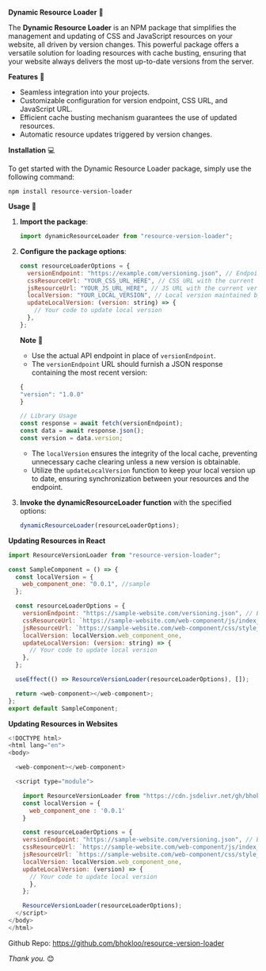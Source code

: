 **Dynamic Resource Loader** 🔄

The **Dynamic Resource Loader** is an NPM package that simplifies the management and updating of CSS and JavaScript resources on your website, all driven by version changes. This powerful package offers a versatile solution for loading resources with cache busting, ensuring that your website always delivers the most up-to-date versions from the server.

**Features** 🌟

- Seamless integration into your projects.
- Customizable configuration for version endpoint, CSS URL, and JavaScript URL.
- Efficient cache busting mechanism guarantees the use of updated resources.
- Automatic resource updates triggered by version changes.

**Installation** 💻

To get started with the Dynamic Resource Loader package, simply use the following command:

```
npm install resource-version-loader
```

**Usage** 🚀

1. **Import the package**:

   ```js
   import dynamicResourceLoader from "resource-version-loader";
   ```

2. **Configure the package options**:

   ```js
   const resourceLoaderOptions = {
     versionEndpoint: "https://example.com/versioning.json", // Endpoint to fetch the latest version
     cssResourceUrl: "YOUR_CSS_URL_HERE", // CSS URL with the current version
     jsResourceUrl: "YOUR_JS_URL_HERE", // JS URL with the current version
     localVersion: "YOUR_LOCAL_VERSION", // Local version maintained by parent
     updateLocalVersion: (version: string) => {
       // Your code to update local version
     },
   };
   ```

   **Note** 🌟

   - Use the actual API endpoint in place of `versionEndpoint`.
   - The `versionEndpoint` URL should furnish a JSON response containing the most recent version:

   ```js
   {
   "version": "1.0.0"
   }

   // Library Usage
   const response = await fetch(versionEndpoint);
   const data = await response.json();
   const version = data.version;
   ```

   - The `localVersion` ensures the integrity of the local cache, preventing unnecessary cache clearing unless a new version is obtainable.
   - Utilize the `updateLocalVersion` function to keep your local version up to date, ensuring synchronization between your resources and the endpoint.

3. **Invoke the dynamicResourceLoader function** with the specified options:

   ```js
   dynamicResourceLoader(resourceLoaderOptions);
   ```

**Updating Resources in React**

```js
import ResourceVersionLoader from "resource-version-loader";

const SampleComponent = () => {
  const localVersion = {
    web_component_one: "0.0.1", //sample
  };

  const resourceLoaderOptions = {
    versionEndpoint: "https://sample-website.com/versioning.json", // Endpoint to fetch the latest version
    cssResourceUrl: `https://sample-website.com/web-component/js/index_v${localVersion.web_component_one}.css`, // CSS URL with curr version
    jsResourceUrl: `https://sample-website.com/web-component/css/style_v${localVersion.web_component_one}.js`, // JS with curr version
    localVersion: localVersion.web_component_one,
    updateLocalVersion: (version: string) => {
      // Your code to update local version
    },
  };

  useEffect(() => ResourceVersionLoader(resourceLoaderOptions), []);

  return <web-component></web-component>;
};
export default SampleComponent;
```

**Updating Resources in Websites**

```js
<!DOCTYPE html>
<html lang="en">
<body>

  <web-component></web-component>

  <script type="module">

    import ResourceVersionLoader from "https://cdn.jsdelivr.net/gh/bhokloo/resource-version-loader@v1.0.3/index.js"
    const localVersion = {
      web_component_one : '0.0.1'
    }

    const resourceLoaderOptions = {
    versionEndpoint: "https://sample-website.com/versioning.json", // Endpoint to fetch the latest version
    cssResourceUrl: `https://sample-website.com/web-component/js/index_v${localVersion.web_component_one}.css`, // CSS URL with curr version
    jsResourceUrl: `https://sample-website.com/web-component/css/style_v${localVersion.web_component_one}.js`, // JS with curr version
    localVersion: localVersion.web_component_one,
    updateLocalVersion: (version) => {
      // Your code to update local version
      },
    };

    ResourceVersionLoader(resourceLoaderOptions);
  </script>
</body>
</html>
```

Github Repo: https://github.com/bhokloo/resource-version-loader

_Thank you._ 😊
